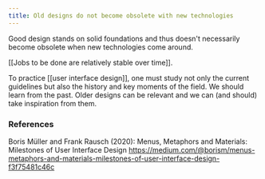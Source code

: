 ```yaml
---
title: Old designs do not become obsolete with new technologies
---
```


Good design stands on solid foundations and thus doesn't necessarily become obsolete when new technologies come around.

[[Jobs to be done are relatively stable over time]].

To practice [[user interface design]], one must study not only the current guidelines but also the history and key moments of the field. We should learn from the past. Older designs can be relevant and we can (and should) take inspiration from them.

### References
Boris Müller and Frank Rausch (2020): Menus, Metaphors and Materials: Milestones of User Interface Design
https://medium.com/@borism/menus-metaphors-and-materials-milestones-of-user-interface-design-f3f75481c46c